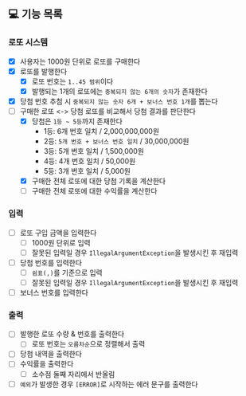 ## 💻 기능 목록

### 로또 시스템

- [X] 사용자는 1000원 단위로 로또를 구매한다
- [X] 로또를 발행한다
    - [X] 로또 번호는 `1..45 범위`이다
    - [X] 발행되는 1개의 로또에는 `중복되지 않는 6개의 숫자`가 존재한다
- [X] 당첨 번호 추첨 시 `중복되지 않는 숫자 6개 + 보너스 번호 1개`를 뽑는다
- [ ] 구매한 로또 <-> 당첨 로또를 비교해서 당첨 결과를 판단한다
    - [X] 당첨은 `1등 ~ 5등`까지 존재한다
        - 1등: 6개 번호 일치 / 2,000,000,000원
        - 2등: `5개 번호 + 보너스 번호 일치` / 30,000,000원
        - 3등: 5개 번호 일치 / 1,500,000원
        - 4등: 4개 번호 일치 / 50,000원
        - 5등: 3개 번호 일치 / 5,000원
    - [X] 구매한 전체 로또에 대한 당첨 기록을 계산한다
    - [ ] 구매한 전체 로또에 대한 수익률을 계산한다

### 입력

- [ ] 로또 구입 금액을 입력한다
    - [ ] 1000원 단위로 입력
    - [ ] 잘못된 입력일 경우 `IllegalArgumentException`을 발생시킨 후 재입력
- [ ] 당첨 번호를 입력한다
    - [ ] `쉼표(,)`를 기준으로 입력
    - [ ] 잘못된 입력일 경우 `IllegalArgumentException`을 발생시킨 후 재입력
- [ ] 보너스 번호를 입력한다

### 출력

- [ ] 발행한 로또 수량 & 번호를 출력한다
    - [ ] 로또 번호는 `오름차순`으로 정렬해서 출력
- [ ] 당첨 내역을 출력한다
- [ ] 수익률을 출력한다
    - [ ] 소수점 둘째 자리에서 반올림
- [ ] `예외`가 발생한 경우 `[ERROR]`로 시작하는 에러 문구를 출력한다
